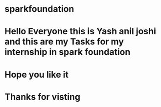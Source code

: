 # sparkfoundation
# Hello Everyone this is Yash anil joshi and this are my Tasks for my internship in spark foundation 
# Hope you like it
# Thanks for visting

